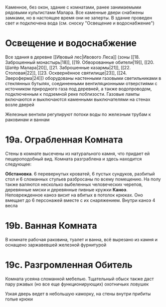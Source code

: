 Каменное, без окон, здание с комнатами, ранее занимаемыми рядовыми культистами Малара. Все каменные двери снабжены замками, но в настоящее время они не заперты. В здание проведен свет и подключена вода (см. сноску "Освещение и водоснабжение")

# Освещение и водоснабжение

Все здания в деревне [[Ивовый лес|Ивового Леса]] (зоны [[18. Заброшенный монастырь|18]], [[19. Обворованные обители|19]], [[20. Шатёр Малара|20]], [[21. Заброшенные казармы|21]], [[22. Столовая|22]], [[23. Осквернённое святилище|23]], [[24. Звероферма|24]]) оборудованы настенными газовыми светильниками в стеклянных бутылях, соединенными вентиляционными отверстиями с источником природного газа под деревней, а также водопроводом, подключенным к подземной реке поблизости. Газовые лампы включаются и выключаются каменными выключателями на стенах возле дверей

Железные вентили регулируют потоки воды по железным трубам к раковинам и ваннам

# 19а. Ограбленная Комната

Стены в комнате высечены из натурального камня, что придает ей пещероподобный вид. Комната разграблена и здесь находится следующее:

**Обстановка**. 6 перевернутых кроватей, 6 пустых сундуков, разбитый стол и 6 сломанных стульев разбросаны по всему помещению. На полу также валяются несколько выбеленных человеческих черепов, деревянные миски и деревянные пивные кружки
**Каноэ**. Неповрежденное каноэ висит на вбитых в потолок крюках. Оно вмещает до 6 персонажей вместе с их снаряжением. Внутри каноэ 4 весла

# 19b. Ванная Комната

В комнате рабочая раковина, туалет и ванна, всё вырезано из камня и оснащено заржавевшей железной фурнитурой

# 19с. Разгромленная Обитель

Комната усеяна сломанной мебелью. Тщательный обыск также даст пару ржавых (но все еще функционирующих) охотничьих ловушек

Узкая дверь ведет в небольшую каморку, на стены внутри прибиты голые крюки